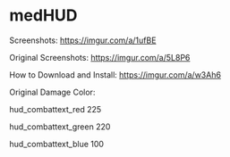 # medHUD

Screenshots: https://imgur.com/a/1ufBE

Original Screenshots: https://imgur.com/a/5L8P6

How to Download and Install: https://imgur.com/a/w3Ah6

Original Damage Color:

hud_combattext_red 225

hud_combattext_green 220

hud_combattext_blue 100
